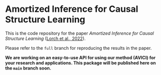 # Amortized Inference for Causal Structure Learning

This is the code repository for the paper 
_Amortized Inference for Causal Structure Learning_
([Lorch et al., 2022](https://arxiv.org/abs/2205.12934)).

Please refer to the `full` branch for reproducing the results in
the paper.


**We are working on 
an easy-to-use API for using
our method (AVICI) for your research and applications.
This package will be published here on the `main` branch soon.**



